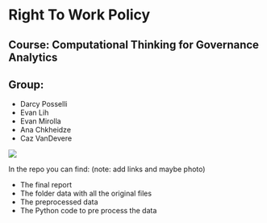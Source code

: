 # Right To Work Policy
## Course: Computational Thinking for Governance Analytics


## Group: 

* Darcy Posselli
* Evan Lih
* Evan Mirolla
* Ana Chkheidze
* Caz VanDevere

<img src="https://github.com/EvanLih/PUBPOL599_Right_To_Work/raw/master/team.jpeg">


In the repo you can find: (note: add links and maybe photo)
*	The final report
*	The folder data with all the original files
*	The preprocessed data
*	The Python code to pre process the data
